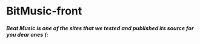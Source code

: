 # BitMusic-front

<h5>Beat Music is one of the sites that we tested and published its source for you dear ones (:</h5>